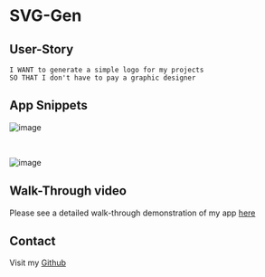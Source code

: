 # SVG-Gen

## User-Story

```AS a freelance web developer
I WANT to generate a simple logo for my projects
SO THAT I don't have to pay a graphic designer
```

## App Snippets

![image](https://github.com/dirie93/SVG-Gen/assets/128429238/94849956-e552-4565-9d4d-8dd0176ea019)

<br>

![image](https://github.com/dirie93/SVG-Gen/assets/128429238/91ee3219-a10a-4f7d-ac02-84d5ffecf448)

 
## Walk-Through video

Please see a detailed walk-through demonstration of my app [here](https://drive.google.com/file/d/1ymSLkwphKnRhghMVpmnKIYNJPKyb3V3l/view)

## Contact

Visit my [Github](https://github.com/dirie93/SVG-Gen)
